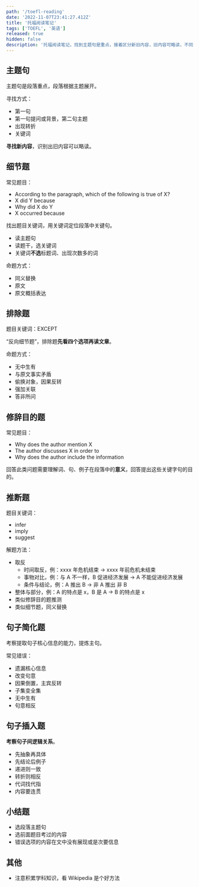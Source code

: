 ```yaml
---
path: '/toefl-reading'
date: '2022-11-07T23:41:27.412Z'
title: '托福阅读笔记'
tags: ['TOEFL', '英语']
released: true
hidden: false
description: '托福阅读笔记，找到主题句是重点，接着区分新旧内容，旧内容可略读，不同题的有的不同解法'
---
```


## 主题句

主题句是段落重点，段落根据主题展开。

寻找方式：

- 第一句
- 第一句提问或背景，第二句主题
- 出现转折
- 关键词

**寻找新内容**，识别出旧内容可以略读。

## 细节题

常见题目：

- According to the paragraph, which of the following is true of X?
- X did Y because
- Why did X do Y
- X occurred because

找出题目关键词，用关键词定位段落中关键句。

- 读主题句
- 读题干，选关键词
- 关键词**不选**标题词、出现次数多的词

命题方式：

- 同义替换
- 原文
- 原文概括表达

## 排除题

题目关键词：EXCEPT

“反向细节题”，排除题**先看四个选项再读文章**。

命题方式：

- 无中生有
- 与原文事实矛盾
- 偷换对象，因果反转
- 强加关联
- 答非所问

## 修辞目的题

常见题目：

- Why does the author mention X
- The author discusses X in order to
- Why does the author include the information

回答此类问题需要理解词、句、例子在段落中的**意义**，回答提出这些关键字句的目的。

## 推断题

题目关键词：

- infer
- imply
- suggest

解题方法：

- 取反
  - 时间取反，例：xxxx 年危机结束 -> xxxx 年前危机未结束
  - 事物对比，例：与 A 不一样，B 促进经济发展 -> A 不能促进经济发展
  - 条件与结论，例：A 推出 B -> 非 A 推出 非 B
- 整体与部分，例：A 的特点是 x，B 是 A -> B 的特点是 x
- 类似修辞目的题推测
- 类似细节题，同义替换 

## 句子简化题

考察提取句子核心信息的能力，提炼主句。

常见错误：

- 遗漏核心信息
- 改变句意
- 因果倒置，主宾反转
- 子集变全集
- 无中生有
- 句意相反

## 句子插入题

**考察句子间逻辑关系**。

- 先抽象再具体
- 先结论后例子
- 递进则一致
- 转折则相反
- 代词找代指
- 内容要连贯

## 小结题

- 选段落主题句
- 选前面题目考过的内容
- 错误选项的内容在文中没有展现或是次要信息

## 其他

- 注意积累学科知识，看 Wikipedia 是个好方法